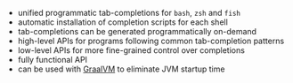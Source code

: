 - unified programmatic tab-completions for `bash`, `zsh` and `fish`
- automatic installation of completion scripts for each shell
- tab-completions can be generated programmatically on-demand
- high-level APIs for programs following common tab-completion patterns
- low-level APIs for more fine-grained control over completions
- fully functional API
- can be used with [GraalVM](https://www.graalvm.org/) to eliminate JVM
  startup time
